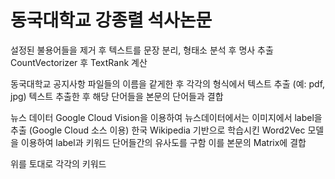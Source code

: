 # 동국대학교 강종렬 석사논문
설정된 불용어들을 제거 후 텍스트를 문장 분리, 형태소 분석 후 명사 추출
CountVectorizer 후 TextRank 계산  

동국대학교 공지사항
파일들의 이름을 같게한 후 각각의 형식에서 텍스트 추출 (예: pdf, jpg)
텍스트 추출한 후 해당 단어들을 본문의 단어들과 결합

뉴스 데이터
Google Cloud Vision을 이용하여 뉴스데이터에서는 이미지에서 label을 추출 (Google Cloud 소스 이용)
한국 Wikipedia 기반으로 학습시킨 Word2Vec 모델을 이용하여 label과 키워드 단어들간의 유사도를 구함
이를 본문의 Matrix에 결합


위를 토대로 각각의 키워드 
